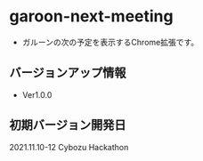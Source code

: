 # garoon-next-meeting
- ガルーンの次の予定を表示するChrome拡張です。

## バージョンアップ情報
- Ver1.0.0

## 初期バージョン開発日
2021.11.10-12
Cybozu Hackathon
